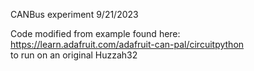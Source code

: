 CANBus experiment 9/21/2023

Code modified from example found here: https://learn.adafruit.com/adafruit-can-pal/circuitpython  
to run on an original Huzzah32
